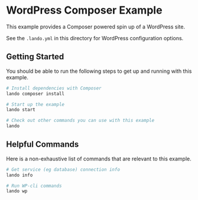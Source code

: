 WordPress Composer Example
==========================

This example provides a Composer powered spin up of a WordPress site.

See the `.lando.yml` in this directory for WordPress configuration options.

Getting Started
---------------

You should be able to run the following steps to get up and running with this example.

```bash
# Install dependencies with Composer
lando composer install

# Start up the example
lando start

# Check out other commands you can use with this example
lando
```

Helpful Commands
----------------

Here is a non-exhaustive list of commands that are relevant to this example.

```bash
# Get service (eg database) connection info
lando info

# Run WP-cli commands
lando wp
```
